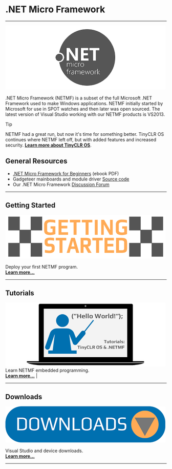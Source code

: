 # .NET Micro Framework
---
![NETMF Logo](images/netmf-logo.png)

.NET Micro Framework (NETMF) is a subset of the full Microsoft .NET Framework used to make Windows applications. NETMF initially started by Microsoft for use in SPOT watches and then later was open sourced. The latest version of Visual Studio working with our NETMF products is VS2013.

> [!Tip]
> NETMF had a great run, but now it's time for something better. TinyCLR OS continues where NETMF left off, but with added features and increased security. [**Learn more about TinyCLR OS**](../tinyclr/intro.md).

## General Resources
* [.NET Micro Framework for Beginners](http://files.ghielectronics.com/downloads/Documents/Guides/NETMF%20for%20Beginners.pdf) (ebook PDF)
* Gadgeteer mainboards and module driver [Source code](https://github.com/ghi-electronics/NETMF-Gadgeteer)
* Our .NET Micro Framework [Discussion Forum](https://forums.ghielectronics.com/c/netmf-gadgeteer)

---
## Getting Started
[![Getting Started](../tinyclr/images/getting-started2.png)](getting-started.md)

Deploy your first NETMF program. </br> [**Learn more...**](getting-started.md)  

---
## Tutorials
[![Learn More](../tinyclr/images/tutorials.png)](tutorials/intro.md)
 Learn NETMF embedded programming. </br> [**Learn more...**](tutorials/intro.md)  |

---
## Downloads
[![Download](../tinyclr/images/download.png)](downloads.md)

Visual Studio and device downloads. </br> [**Learn more...**](downloads.md)

---


